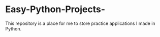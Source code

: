 # Easy-Python-Projects-
This repository is a place for me to store practice applications I made in Python.
